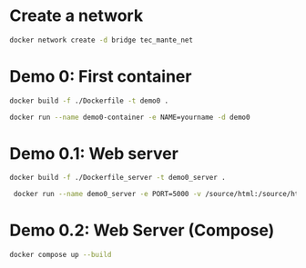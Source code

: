 # Create a network
```sh
docker network create -d bridge tec_mante_net
```
# Demo 0: First container 
```sh
docker build -f ./Dockerfile -t demo0 .
```
```sh
docker run --name demo0-container -e NAME=yourname -d demo0
```
# Demo 0.1: Web server
```sh
docker build -f ./Dockerfile_server -t demo0_server .
```

```sh
 docker run --name demo0_server -e PORT=5000 -v /source/html:/source/html -v ./data:/data -p 5000:5000 -d demo0_server
```

# Demo 0.2: Web Server (Compose)

```sh
docker compose up --build 
```